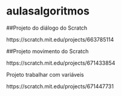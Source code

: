 # aulasalgoritmos
 <p>##Projeto do diálogo do Scratch
 <p>https://scratch.mit.edu/projects/663785114
 <p>##Projeto movimento do Scratch
 <p>https://scratch.mit.edu/projects/671433854
 <p>Projeto trabalhar com variáveis
 <p>https://scratch.mit.edu/projects/671447731

